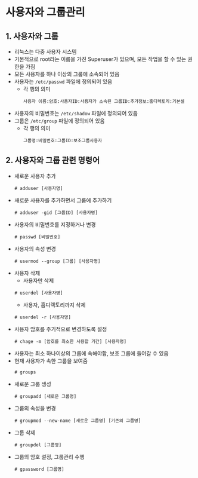 # 사용자와 그룹관리

## 1. 사용자와 그룹
- 리눅스는 다중 사용자 시스템
- 기본적으로 root라는 이름을 가진 Superuser가 있으며, 모든 작업을 할 수 있는 권한을 가짐
- 모든 사용자를 하나 이상의 그룹에 소속되어 있음
- 사용자는 `/etc/passwd` 파일에 정의되어 있음
  - 각 행의 의미
    ```
    사용자 이름:암호:사용자ID:사용자가 소속된 그룹ID:추가정보:홈디렉토리:기본셀
    ```
- 사용자의 비밀번호는 `/etc/shadow` 파일에 정의되어 있음
- 그룹은 `/etc/group` 파일에 정의되어 있음
  - 각 행의 의미
    ```
    그룹명:비밀번호:그룹ID:보조그룹사용자
    ```

## 2. 사용자와 그룹 관련 명령어
- 새로운 사용자 추가
  ```
  # adduser [사용자명]
  ```
- 새로운 사용자를 추가하면서 그룹에 추가하기
  ```
  # adduser -gid [그룹ID] [사용자명]
  ```
- 사용자의 비밀번호를 지정하거나 변경
  ```
  # passwd [비밀번호]
  ```
- 사용자의 속성 변경
  ```
  # usermod --group [그룹] [사용자명]
  ```
- 사용자 삭제
  - 사용자만 삭제
  ```
  # userdel [사용자명]
  ```
  - 사용자, 홈디렉토리까지 삭제
  ```
  # userdel -r [사용자명]
  ```
- 사용자 암호를 주기적으로 변경하도록 설정
  ```
  # chage -m [암호를 최소한 사용할 기간] [사용자명]
  ```
- 사용자는 최소 하나이상의 그룹에 속해야함, 보조 그룹에 들어갈 수 있음
- 현재 사용자가 속한 그룹을 보여줌
  ```
  # groups
  ```
- 새로운 그룹 생성
  ```
  # groupadd [새로운 그룹명]
  ```
- 그룹의 속성을 변경
  ```
  # groupmod --new-name [새로운 그룹명] [기존의 그룹명]
  ```
- 그룹 삭제
  ```
  # groupdel [그룹명]
  ```
- 그룹의 암호 설정, 그룹관리 수행
  ```
  # gpassword [그룹명]
  ```
